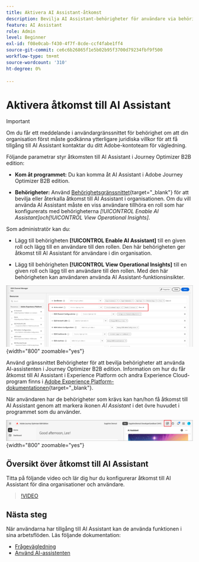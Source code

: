 ```yaml
---
title: Aktivera AI Assistant-åtkomst
description: Bevilja AI Assistant-behörigheter för användare via behörighetsgränssnittet för att aktivera åtkomst i Journey Optimizer B2B edition.
feature: AI Assistant
role: Admin
level: Beginner
exl-id: f08e0cab-f430-4f7f-8cde-ccf4fabe1ff4
source-git-commit: ce6c6b26865f1e5b02b95f3700d79234fbf9f500
workflow-type: tm+mt
source-wordcount: '310'
ht-degree: 0%

---
```


# Aktivera åtkomst till AI Assistant

>[!IMPORTANT]
>
>Om du får ett meddelande i användargränssnittet för behörighet om att din organisation först måste godkänna ytterligare juridiska villkor för att få tillgång till AI Assistant kontaktar du ditt Adobe-kontoteam för vägledning.

Följande parametrar styr åtkomsten till AI Assistant i Journey Optimizer B2B edition:

* **Kom åt programmet:** Du kan komma åt AI Assistant i Adobe Journey Optimizer B2B edition.

* **Behörigheter:** Använd [Behörighetsgränssnittet](https://experienceleague.adobe.com/en/docs/experience-platform/access-control/abac/permissions-ui/permissions){target="_blank"} för att bevilja eller återkalla åtkomst till AI Assistant i organisationen. Om du vill använda AI Assistant måste en viss användare tillhöra en roll som har konfigurerats med behörigheterna _[!UICONTROL Enable AI Assistant]_och_[!UICONTROL View Operational Insights]_.

Som administratör kan du:

* Lägg till behörigheten **[!UICONTROL Enable AI Assistant]** till en given roll och lägg till en användare till den rollen. Den här behörigheten ger åtkomst till AI Assistant för användare i din organisation.

* Lägg till behörigheten **[!UICONTROL View Operational Insights]** till en given roll och lägg till en användare till den rollen. Med den här behörigheten kan användaren använda AI Assistant-funktionsinsikter.

![Tilldela AI-assistentbehörigheter](./assets/ai-assistant-permissions.png){width="800" zoomable="yes"}

Använd gränssnittet Behörigheter för att bevilja behörigheter att använda AI-assistenten i Journey Optimizer B2B edition. Information om hur du får åtkomst till AI Assistant i Experience Platform och andra Experience Cloud-program finns i [Adobe Experience Platform-dokumentationen](https://experienceleague.adobe.com/en/docs/experience-platform/ai-assistant/access){target="_blank"}.

När användaren har de behörigheter som krävs kan han/hon få åtkomst till AI Assistant genom att markera ikonen _AI Assistant_ i det övre huvudet i programmet som du använder.

![AI Assistant-ikon i programhuvudet](./assets/ai-assistant-icon-header.png){width="800" zoomable="yes"}

## Översikt över åtkomst till AI Assistant

Titta på följande video och lär dig hur du konfigurerar åtkomst till AI Assistant för dina organisationer och användare.

>[!VIDEO](https://video.tv.adobe.com/v/3436470/?learn=on)

## Nästa steg

När användarna har tillgång till AI Assistant kan de använda funktionen i sina arbetsflöden. Läs följande dokumentation:

* [Frågevägledning](./question-guidance.md)
* [Använd AI-assistenten](./use-ai-assistant.md)
